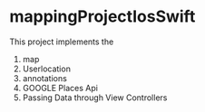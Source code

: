 # mappingProjectIosSwift

This project implements the 

1. map
2. Userlocation
3. annotations
4. GOOGLE Places Api 
5. Passing Data through View Controllers
